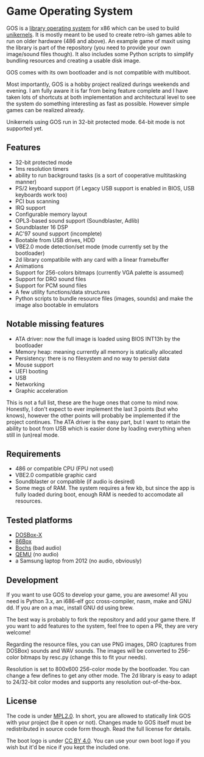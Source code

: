 # Game Operating System

GOS is a [library operating system](https://en.wikipedia.org/wiki/Operating_system#Library) for x86 which can be used to build [unikernels](https://en.wikipedia.org/wiki/Unikernel). It is mostly meant to be used to create retro-ish games able to run on older hardware (486 and above). An example game of maxit using the library is part of the repository (you need to provide your own image/sound files though). It also includes some Python scripts to simplify bundling resources and creating a usable disk image.

GOS comes with its own bootloader and is not compatible with multiboot.

Most importantly, GOS is a hobby project realized durings weekends and evening. I am fully aware it is far from being feature complete and I have taken lots of shortcuts at both implementation and architectural level to see the system do something interesting as fast as possible. However simple games can be realized already.

Unikernels using GOS run in 32-bit protected mode. 64-bit mode is not supported yet.

## Features
* 32-bit protected mode
* 1ms resolution timers
* ability to run background tasks (is a sort of cooperative multitasking manner)
* PS/2 keyboard support (if Legacy USB support is enabled in BIOS, USB keyboards work too)
* PCI bus scanning
* IRQ support
* Configurable memory layout
* OPL3-based sound support (Soundblaster, Adlib)
* Soundblaster 16 DSP
* AC'97 sound support (incomplete)
* Bootable from USB drives, HDD
* VBE2.0 mode detection/set mode (mode currently set by the bootloader)
* 2d library compatibile with any card with a linear framebuffer
* Animations
* Support for 256-colors bitmaps (currently VGA palette is assumed)
* Support for DRO sound files
* Support for PCM sound files
* A few utility functions/data structures
* Python scripts to bundle resource files (images, sounds) and make the image also bootable in emulators

## Notable missing features
* ATA driver: now the full image is loaded using BIOS INT13h by the bootloader
* Memory heap: meaning currently all memory is statically allocated
* Persistency: there is no filesystem and no way to persist data
* Mouse support
* UEFI booting
* USB
* Networking
* Graphic acceleration

This is not a full list, these are the huge ones that come to mind now. Honestly, I don't expect to ever implement the last 3 points (but who knows), however the other points will probably be implemented if the project continues. The ATA driver is the easy part, but I want to retain the ability to boot from USB which is easier done by loading everything when still in (un)real mode.

## Requirements
* 486 or compatible CPU (FPU not used)
* VBE2.0 compatible graphic card
* Soundblaster or compatible (if audio is desired)
* Some megs of RAM. The system requires a few kb, but since the app is fully loaded during boot, enough RAM is needed to accomodate all resources.

## Tested platforms
* [DOSBox-X](https://dosbox-x.com/)
* [86Box](https://github.com/86Box/86Box)
* [Bochs](https://bochs.sourceforge.io/) (bad audio)
* [QEMU](https://www.qemu.org/documentation/) (no audio)
* a Samsung laptop from 2012 (no audio, obviously)

## Development
If you want to use GOS to develop your game, you are awesome! All you need is Python 3.x, an i686-elf gcc cross-compiler, nasm, make and GNU dd. If you are on a mac, install GNU dd using brew.

The best way is probably to fork the repository and add your game there. If you want to add features to the system, feel free to open a PR, they are very welcome!

Regarding the resource files, you can use PNG images, DRO (captures from DOSBox) sounds and WAV sounds. The images will be converted to 256-color bitmaps by resc.py (change this to fit your needs).

Resolution is set to 800x600 256-color mode by the bootloader. You can change a few defines to get any other mode. The 2d library is easy to adapt to 24/32-bit color modes and supports any resolution out-of-the-box.

## License
The code is under [MPL2.0](LICENSE). In short, you are allowed to statically link GOS with your project (be it open or not). Changes made to GOS itself must be redistributed in source code form though. Read the full license for details.

The boot logo is under [CC BY 4.0](https://creativecommons.org/licenses/by/4.0/). You can use your own boot logo if you wish but it'd be nice if you kept the included one.